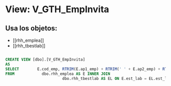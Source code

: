 # View: V_GTH_EmpInvita

## Usa los objetos:
- [[rhh_emplea]]
- [[rhh_tbestlab]]

```sql

CREATE VIEW [dbo].[V_GTH_EmpInvita]
AS
SELECT        E.cod_emp, RTRIM(E.ap1_emp) + RTRIM(' ' + E.ap2_emp) + RTRIM(' ' + E.nom_emp) + ' (' + RTRIM(EL.nom_est) + ')' AS Nom_Emp
FROM            dbo.rhh_emplea AS E INNER JOIN
                         dbo.rhh_tbestlab AS EL ON E.est_lab = EL.est_lab

```
